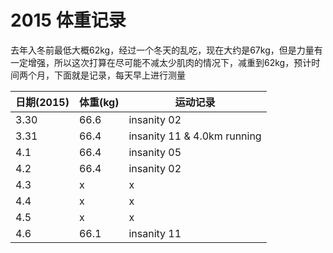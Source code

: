 # 2015 体重记录

去年入冬前最低大概62kg，经过一个冬天的乱吃，现在大约是67kg，但是力量有一定增强，所以这次打算在尽可能不减太少肌肉的情况下，减重到62kg，预计时间两个月，下面就是记录，每天早上进行测量

日期(2015) | 体重(kg) | 运动记录
---|---|---
3.30 | 66.6 | insanity 02
3.31 | 66.4 | insanity 11 & 4.0km running
4.1 | 66.4 | insanity 05
4.2 | 66.4 | insanity 02
4.3 | x | x
4.4 | x | x
4.5 | x | x
4.6 | 66.1 | insanity 11

